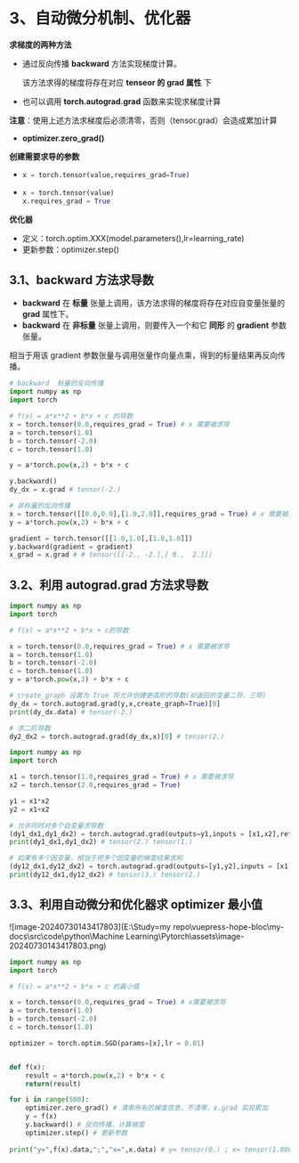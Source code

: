 # 3、自动微分机制、优化器

**求梯度的两种方法**

- 通过反向传播 **backward** 方法实现梯度计算。

  该方法求得的梯度将存在对应 **tenseor 的 grad 属性** 下  

- 也可以调用 **torch.autograd.grad** 函数来实现求梯度计算

**注意**：使用上述方法求梯度后必须清零，否则（tensor.grad）会造成累加计算

- **optimizer.zero_grad()**

**创建需要求导的参数**

- ```py
  x = torch.tensor(value,requires_grad=True)
  ```

- ```py
  x = torch.tensor(value)
  x.requires_grad = True
  ```
  
  


**优化器**

- 定义：torch.optim.XXX(model.parameters(),lr=learning_rate)
- 更新参数：optimizer.step()

## 3.1、backward 方法求导数

- **backward** 在 **标量** 张量上调用，该方法求得的梯度将存在对应自变量张量的 **grad** 属性下。
- **backward** 在 **非标量** 张量上调用，则要传入一个和它 **同形** 的 **gradient** 参数张量。

相当于用该 gradient 参数张量与调用张量作向量点乘，得到的标量结果再反向传播。

```py
# backward  标量的反向传播
import numpy as np 
import torch 

# f(x) = a*x**2 + b*x + c 的导数
x = torch.tensor(0.0,requires_grad = True) # x 需要被求导
a = torch.tensor(1.0)
b = torch.tensor(-2.0)
c = torch.tensor(1.0)

y = a*torch.pow(x,2) + b*x + c 

y.backward()
dy_dx = x.grad # tensor(-2.)

# 非标量的反向传播
x = torch.tensor([[0.0,0.0],[1.0,2.0]],requires_grad = True) # x 需要被求导
y = a*torch.pow(x,2) + b*x + c 

gradient = torch.tensor([[1.0,1.0],[1.0,1.0]])
y.backward(gradient = gradient)
x_grad = x.grad # # tensor([[-2., -2.],[ 0.,  2.]])
```

## 3.2、利用 autograd.grad 方法求导数

```py
import numpy as np 
import torch 

# f(x) = a*x**2 + b*x + c的导数

x = torch.tensor(0.0,requires_grad = True) # x 需要被求导
a = torch.tensor(1.0)
b = torch.tensor(-2.0)
c = torch.tensor(1.0)
y = a*torch.pow(x,2) + b*x + c

# create_graph 设置为 True 将允许创建更高阶的导数(对返回的变量二导，三导)
dy_dx = torch.autograd.grad(y,x,create_graph=True)[0]
print(dy_dx.data) # tensor(-2.)

# 求二阶导数
dy2_dx2 = torch.autograd.grad(dy_dx,x)[0] # tensor(2.)
```

```py
import numpy as np 
import torch 

x1 = torch.tensor(1.0,requires_grad = True) # x 需要被求导
x2 = torch.tensor(2.0,requires_grad = True)

y1 = x1*x2
y2 = x1+x2

# 允许同时对多个自变量求导数
(dy1_dx1,dy1_dx2) = torch.autograd.grad(outputs=y1,inputs = [x1,x2],retain_graph = True)
print(dy1_dx1,dy1_dx2) # tensor(2.) tensor(1.)

# 如果有多个因变量，相当于把多个因变量的梯度结果求和
(dy12_dx1,dy12_dx2) = torch.autograd.grad(outputs=[y1,y2],inputs = [x1,x2])
print(dy12_dx1,dy12_dx2) # tensor(3.) tensor(2.)
```

## 3.3、利用自动微分和优化器求 optimizer 最小值

![image-20240730143417803](E:\Study\=my repo\vuepress-hope-bloc\my-docs\src\code\python\Machine Learning\Pytorch\assets\image-20240730143417803.png)

```py
import numpy as np 
import torch 

# f(x) = a*x**2 + b*x + c 的最小值

x = torch.tensor(0.0,requires_grad = True) # x需要被求导
a = torch.tensor(1.0)
b = torch.tensor(-2.0)
c = torch.tensor(1.0)

optimizer = torch.optim.SGD(params=[x],lr = 0.01)


def f(x):
    result = a*torch.pow(x,2) + b*x + c 
    return(result)

for i in range(500):
    optimizer.zero_grad() # 清零所有的梯度信息，不清零，x.grad 实现累加
    y = f(x)
    y.backward() # 反向传播，计算梯度
    optimizer.step() # 更新参数
   
print("y=",f(x).data,";","x=",x.data) # y= tensor(0.) ; x= tensor(1.0000)

```


